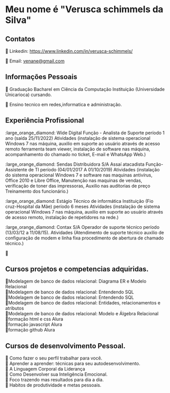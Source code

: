  
<h1>Meu nome é "Verusca schimmels da Silva"</h1>


<h2> Contatos</h2>

:large_blue_diamond: Linkedin: https://www.linkedin.com/in/verusca-schimmels/

:large_orange_diamond: Email: venane@gmail.com

<h2>Informações Pessoais </h2>

:large_orange_diamond:	Graduação Bacharel em Ciência da Computação Instituição (Universidade Unicarioca) cursando.

:large_orange_diamond: Ensino tecnico em redes,informatica e administração.

<h2>Experiência Profissional </h2>


<p> :large_orange_diamond: Wide Digital Função - Analista de Suporte período 1 ano (saída 25/11/2022) 
Atividades (instalação de sistema operacional Windows 7 nas máquina, auxilio em
suporte ao usuário através de acesso remoto ferramenta team viewer, instalação de software nas máquina, acompanhamento do chamado no ticket, E-mail e WhatsApp Web.)
</p>

<p> :large_orange_diamond: Sendas Distribuidora S/A Assaí atacadista Função- Assistente de TI período (04/01/2017 A 01/10/2019) Atividades (instalação do sistema operacional Windows 7 e software nas maquinas
antivírus, Office 2010 e Libre Office, Manutenção nas maquinas de vendas, verificação
de toner das impressoras, Auxilio nas auditorias de preço Treinamento dos
funcionário.)
</p>

<p> :large_orange_diamond: Estágio Técnico de informática Instituição (Fio cruz-Hospital da Mãe) período 6 meses
Atividades (instalação de sistema operacional Windows 7 nas máquina, auxilio em
suporte ao usuário através de acesso remoto, instalação de repetidores na rede.)
</p>

<p> :large_orange_diamond: Contax S/A Operador de suporte técnico período (13/03/12 a 11/08/15). Atividades (Atendimento de suporte técnico auxilio de configuração de modem e linha
fixa procedimento de abertura de chamado técnico.)
</p>

:large_orange_diamond:
<h2>Cursos  projetos e competencias adquiridas.</h2>

:large_orange_diamond:Modelagem de banco de dados relacional: Diagrama ER e Modelo Relacional</br>
:large_orange_diamond:Modelagem de banco de dados relacional: Entendendo SQL</br>
:large_orange_diamond:Modelagem de banco de dados relacional: Entendendo SQL</br>
:large_orange_diamond:Modelagem de banco de dados relacional: Entidades, relacionamentos e atributos</br>
:large_orange_diamond:Modelagem de banco de dados relacional: Modelo e Álgebra Relacional</br>
:large_orange_diamond:formação html e css Alura</br>
:large_orange_diamond:formação javascript Alura </br>
:large_orange_diamond:formação github Alura </br>



<h2>Cursos de desenvolvimento Pessoal.</h2>

:large_orange_diamond: Como fazer o seu perfil trabalhar para você.</br>
:large_orange_diamond: Aprender a aprender: técnicas para seu autodesenvolvimento.</br>
:large_orange_diamond: A Linguagem Corporal da Liderança</br>
:large_orange_diamond: Como Desenvolver sua Inteligência Emocional.</br>
:large_orange_diamond: Foco trazendo mas resultados para dia a dia.</br>
:large_orange_diamond: Habitos de produtividade e metas pessoais. </br>
